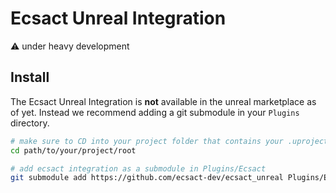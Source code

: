 # Ecsact Unreal Integration

:warning: under heavy development

## Install

The Ecsact Unreal Integration is **not** available in the unreal marketplace as of yet. Instead we recommend adding a git submodule in your `Plugins` directory.

```bash
# make sure to CD into your project folder that contains your .uproject
cd path/to/your/project/root

# add ecsact integration as a submodule in Plugins/Ecsact
git submodule add https://github.com/ecsact-dev/ecsact_unreal Plugins/Ecsact
```

